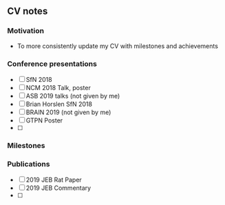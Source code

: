 ## CV notes 
### Motivation
- To more consistently update my CV with milestones and achievements
  
### Conference presentations
- [ ] SfN 2018
- [ ] NCM 2018 Talk, poster
- [ ] ASB 2019 talks (not given by me)
- [ ] Brian Horslen SfN 2018
- [ ] BRAIN 2019 (not given by me)
- [ ] GTPN Poster
- [ ] 

### Milestones

### Publications
- [ ] 2019 JEB Rat Paper
- [ ] 2019 JEB Commentary
- [ ] 


### 
